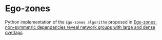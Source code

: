 # Ego-zones
Python implementation of the `Ego-zones algorithm` proposed in [Ego-zones: non-symmetric dependencies reveal network groups with large and dense overlaps](https://link.springer.com/article/10.1007/s41109-019-0192-6).
